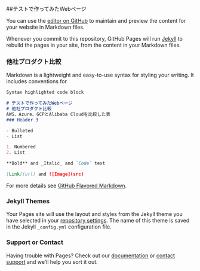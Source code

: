 ##テストで作ってみたWebページ

You can use the [editor on GitHub](https://github.com/Abechjp/test/edit/gh-pages/index.md) to maintain and preview the content for your website in Markdown files.

Whenever you commit to this repository, GitHub Pages will run [Jekyll](https://jekyllrb.com/) to rebuild the pages in your site, from the content in your Markdown files.

### 他社プロダクト比較

Markdown is a lightweight and easy-to-use syntax for styling your writing. It includes conventions for

```markdown
Syntax highlighted code block

# テストで作ってみたWebページ
# 他社プロダクト比較
AWS、Azure、GCPとAlibaba Cloudを比較した表
### Header 3

- Bulleted
- List

1. Numbered
2. List

**Bold** and _Italic_ and `Code` text

[Link](url) and ![Image](src)
```

For more details see [GitHub Flavored Markdown](https://guides.github.com/features/mastering-markdown/).

### Jekyll Themes

Your Pages site will use the layout and styles from the Jekyll theme you have selected in your [repository settings](https://github.com/Abechjp/test/settings/pages). The name of this theme is saved in the Jekyll `_config.yml` configuration file.

### Support or Contact

Having trouble with Pages? Check out our [documentation](https://docs.github.com/categories/github-pages-basics/) or [contact support](https://support.github.com/contact) and we’ll help you sort it out.
